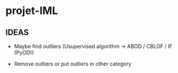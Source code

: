 # projet-IML


## IDEAS

- Maybe find outliers (Usupervised algorithm -> ABOD / CBLOF / IF (PyOD))

- Remove outliers or put outliers in other category
